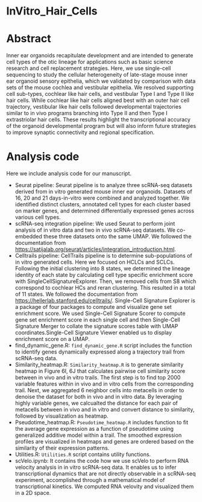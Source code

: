 # InVitro_Hair_Cells

Abstract
============================
Inner ear organoids recapitulate development and are intended to generate cell types of the otic lineage for applications such as basic science research and cell replacement strategies. Here, we use single-cell sequencing to study the cellular heterogeneity of late-stage mouse inner ear organoid sensory epithelia, which we validated by comparison with data sets of the mouse cochlea and vestibular epithelia. We resolved supporting cell sub-types, cochlear like hair cells, and vestibular Type I and Type II like hair cells.  While cochlear like hair cells aligned best with an outer hair cell trajectory, vestibular like hair cells followed developmental trajectories similar to in vivo programs branching into Type II and then Type I extrastriolar hair cells. These results highlight the transcriptional accuracy of the organoid developmental program but will also inform future strategies to improve synaptic connectivity and regional specification.

Analysis code
============================
Here we include analysis code for our manuscript.
* Seurat pipeline: Seurat pipeline is to analyze three scRNA-seq datasets derived from in vitro generated mouse inner ear organoids. Datasets of 16, 20 and 21 days-in-vitro were combined and analyzed together. We identified distinct clusters, annotated cell types for each cluster based on marker genes, and determined differentially expressed genes across various cell types.
* scRNA-seq integration pipeline: We used Seurat to perform joint analysis of in vitro data and two in vivo scRNA-seq datasets. We co-embedded these three datasets onto the same UMAP. We followed the documentation from https://satijalab.org/seurat/articles/integration_introduction.html.
* Celltrails pipeline: CellTrails pipeline is to determine sub-populations of in vitro generated cells. Here we focused on HCLCs and SCLCs. Following the initial clustering into 8 states, we determined the lineage identity of each state by calculating cell type specific enrichment score with SingleCellSignatureExplorer. Then, we removed cells from S8 which correspond to cochlear HCs and reran clustering. This resulted in a total of 11 states. We followed the documentation from https://hellerlab.stanford.edu/celltrails/.
Single-Cell Signature Explorer is a package of four packages to compute and visualize gene set enrichment score. We used Single-Cell Signature Scorer to compute gene set enrichment score in each single cell and then Single-Cell Signature Merger to collate the signature scores table with UMAP coordinates.Single-Cell Signature Viewer enabled us to display enrichment score on a UMAP.
* find_dynamic_gene.R: `find_dynamic_gene.R` script includes the function to identify genes dynamically expressed along a trajectory trail from scRNA-seq data.
* Similarity_heatmap.R: `Similarity_heatmap.R` is to generate similarity heatmap in Figure 6I, 6J that calculates pairwise cell similarity score between in vivo and in vitro trails. The first step is to find top 2000 variable features within in vivo and in vitro cells from the corresponding trail. Next, we aggregated 6 neighbor cells into metacells in order to denoise the dataset for both in vivo and in vitro data. By leveraging highly variable genes, we calcualted the distance for each pair of metacells between in vivo and in vitro and convert distance to similarity, followed by visualization as heatmap.
* Pseudotime_heatmap.R: `Pseudotime_heatmap.R` includes function to fit the average gene expression as a function of pseudotime using generalized additive model within a trail. The smoothed expression profiles are visualized in heatmaps and genes are ordered based on the similarity of their expression patterns.
* Utilities.R: `Utilities.R` script contains utility functions.
* scVelo.ipynb: It contains the code how we use scVelo to perform RNA velocity analysis in in vitro scRNA-seq data. It enables us to infer transcriptional dynamics that are not directly observable in a scRNA-seq experiment, accomplished through a mathematical model of transcriptional kinetics. We computed RNA velovity and visualized them in a 2D space.
